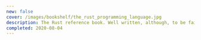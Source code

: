 ```yaml
---
new: false
cover: /images/bookshelf/the_rust_programming_language.jpg
description: The Rust reference book. Well written, although, to be fair, there are no (up to date) competitors.
completed: 2020-08-04
---
```


